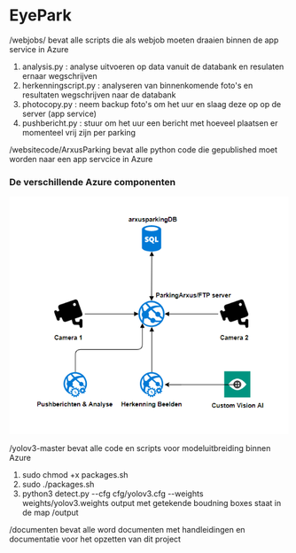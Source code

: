 # EyePark

/webjobs/ bevat alle scripts die als webjob moeten draaien binnen de app service in Azure
1. analysis.py : analyse uitvoeren op data vanuit de databank en resulaten ernaar wegschrijven
2. herkenningscript.py : analyseren van binnenkomende foto's en resultaten wegschrijven naar de databank
3. photocopy.py : neem backup foto's om het uur en slaag deze op op de server (app service)
4. pushbericht.py : stuur om het uur een bericht met hoeveel plaatsen er momenteel vrij zijn per parking

/websitecode/ArxusParking bevat alle python code die gepublished moet worden naar een app servcice in Azure
### De verschillende Azure componenten
![azurestructuur](websitecode/azurestructuur.PNG)


/yolov3-master bevat alle code en scripts voor modeluitbreiding binnen Azure
1. sudo chmod +x packages.sh
2. sudo ./packages.sh
3. python3 detect.py --cfg cfg/yolov3.cfg --weights weights/yolov3.weights
output met getekende boudning boxes staat in de map /output

/documenten bevat alle word documenten met handleidingen en documentatie voor het opzetten van dit project
